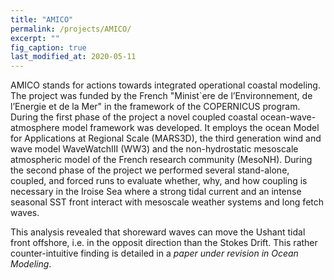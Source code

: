 ```yaml
---
title: "AMICO"
permalink: /projects/AMICO/
excerpt: ""
fig_caption: true 
last_modified_at: 2020-05-11
---
```

AMICO stands for actions towards integrated operational coastal modeling. 
The project was funded by the French "Minist\`ere de l’Environnement, de l’Energie et de la Mer" in the framework of the COPERNICUS program.
During the first phase of the project a novel coupled coastal ocean-wave-atmosphere model framework was developed. 
It employs the ocean Model for Applications at Regional Scale (MARS3D), the third generation wind and wave model WaveWatchIII (WW3) and the non-hydrostatic mesoscale atmospheric model of the French research community (MesoNH). 
During the second phase of the project we performed several stand-alone, coupled, and forced runs to evaluate whether, why, and how coupling is necessary in the Iroise Sea where a strong tidal current and an intense seasonal SST front interact with mesoscale weather systems and long fetch waves.

This analysis revealed that shoreward waves can move the Ushant tidal front offshore, i.e. in the opposit direction than the Stokes Drift. This rather counter-intuitive finding is detailed in a *paper under revision in Ocean Modeling*.
